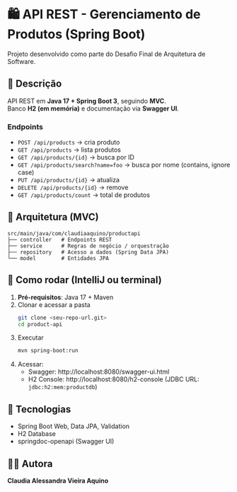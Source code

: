 # 🛍️ API REST - Gerenciamento de Produtos (Spring Boot)

Projeto desenvolvido como parte do Desafio Final de Arquitetura de Software.

## 🧩 Descrição
API REST em **Java 17 + Spring Boot 3**, seguindo **MVC**.  
Banco **H2 (em memória)** e documentação via **Swagger UI**.

### Endpoints
- `POST /api/products` → cria produto  
- `GET /api/products` → lista produtos  
- `GET /api/products/{id}` → busca por ID  
- `GET /api/products/search?name=foo` → busca por nome (contains, ignore case)  
- `PUT /api/products/{id}` → atualiza  
- `DELETE /api/products/{id}` → remove  
- `GET /api/products/count` → total de produtos

## 🧱 Arquitetura (MVC)
```
src/main/java/com/claudiaaquino/productapi
├── controller   # Endpoints REST
├── service      # Regras de negócio / orquestração
├── repository   # Acesso a dados (Spring Data JPA)
└── model        # Entidades JPA
```

## 🚀 Como rodar (IntelliJ ou terminal)
1. **Pré-requisitos**: Java 17 + Maven
2. Clonar e acessar a pasta
   ```bash
   git clone <seu-repo-url.git>
   cd product-api
   ```
3. Executar
   ```bash
   mvn spring-boot:run
   ```
4. Acessar:
   - Swagger: http://localhost:8080/swagger-ui.html  
   - H2 Console: http://localhost:8080/h2-console  (JDBC URL: `jdbc:h2:mem:productdb`)

## 🧠 Tecnologias
- Spring Boot Web, Data JPA, Validation
- H2 Database
- springdoc-openapi (Swagger UI)

## 👩‍💻 Autora
**Claudia Alessandra Vieira Aquino**
